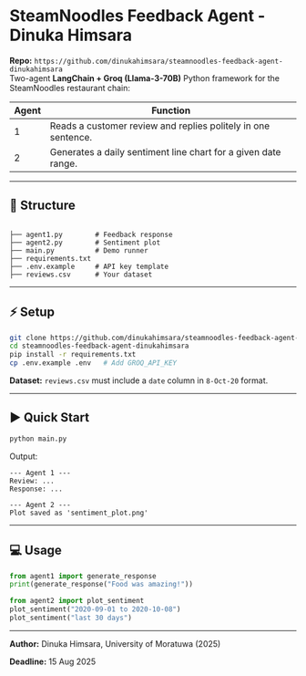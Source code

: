 
# SteamNoodles Feedback Agent - Dinuka Himsara

**Repo:** `https://github.com/dinukahimsara/steamnoodles-feedback-agent-dinukahimsara`  
Two-agent **LangChain + Groq (Llama-3-70B)** Python framework for the SteamNoodles restaurant chain:

| Agent | Function |
|-------|----------|
| 1 | Reads a customer review and replies politely in one sentence. |
| 2 | Generates a daily sentiment line chart for a given date range. |

---

## 📂 Structure
```

├── agent1.py        # Feedback response
├── agent2.py        # Sentiment plot
├── main.py          # Demo runner
├── requirements.txt
├── .env.example     # API key template
├── reviews.csv      # Your dataset

````

---

## ⚡ Setup

```bash
git clone https://github.com/dinukahimsara/steamnoodles-feedback-agent-dinukahimsara.git
cd steamnoodles-feedback-agent-dinukahimsara
pip install -r requirements.txt
cp .env.example .env   # Add GROQ_API_KEY
````

**Dataset:** `reviews.csv` must include a `date` column in `8-Oct-20` format.

---

## ▶ Quick Start

```bash
python main.py
```

Output:

```
--- Agent 1 ---
Review: ...
Response: ...

--- Agent 2 ---
Plot saved as 'sentiment_plot.png'
```

---

## 💻 Usage

```python
from agent1 import generate_response
print(generate_response("Food was amazing!"))

from agent2 import plot_sentiment
plot_sentiment("2020-09-01 to 2020-10-08")
plot_sentiment("last 30 days")
```

---

**Author:** Dinuka Himsara, University of Moratuwa (2025)

**Deadline:** 15 Aug 2025 
